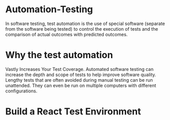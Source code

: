 # Automation-Testing
In software testing, test automation is the use of special software (separate from the software being tested) to control the execution of tests and the comparison of actual outcomes with predicted outcomes.

# Why the test automation
Vastly Increases Your Test Coverage. Automated software testing can increase the depth and scope of tests to help improve software quality. Lengthy tests that are often avoided during manual testing can be run unattended. They can even be run on multiple computers with different configurations.

# Build a React Test Environment

